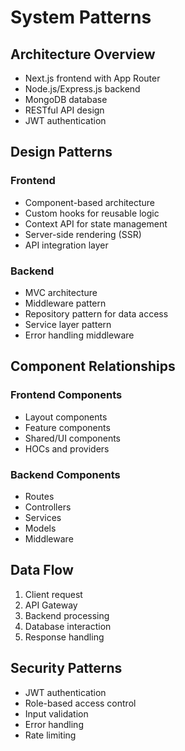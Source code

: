 # System Patterns

## Architecture Overview
- Next.js frontend with App Router
- Node.js/Express.js backend
- MongoDB database
- RESTful API design
- JWT authentication

## Design Patterns
### Frontend
- Component-based architecture
- Custom hooks for reusable logic
- Context API for state management
- Server-side rendering (SSR)
- API integration layer

### Backend
- MVC architecture
- Middleware pattern
- Repository pattern for data access
- Service layer pattern
- Error handling middleware

## Component Relationships
### Frontend Components
- Layout components
- Feature components
- Shared/UI components
- HOCs and providers

### Backend Components
- Routes
- Controllers
- Services
- Models
- Middleware

## Data Flow
1. Client request
2. API Gateway
3. Backend processing
4. Database interaction
5. Response handling

## Security Patterns
- JWT authentication
- Role-based access control
- Input validation
- Error handling
- Rate limiting 